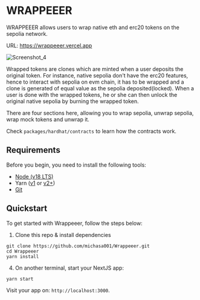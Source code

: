 # WRAPPEEER

WRAPPEEER allows users to wrap native eth and erc20 tokens on the sepolia network.

URL: https://wrappeeer.vercel.app

![Screenshot_4](https://github.com/michasa001/Wrappeeer/assets/134693770/9ade4e25-4a3c-4249-b0e2-d039a2049be9)


Wrapped tokens are clones which are minted when a user deposits the original token. For instance, native sepolia don't have the erc20 features, hence to interact with sepolia on evm chain, it has to be wrapped and a clone is generated of equal value as the sepolia deposited(locked). When a user is done with the wrapped tokens, he or she can then unlock the original native sepolia by burning the wrapped token.

There are four sections here, allowing you to wrap sepolia, unwrap sepolia, wrap mock tokens and unwrap it.

Check `packages/hardhat/contracts` to learn how the contracts work. 

## Requirements

Before you begin, you need to install the following tools:

- [Node (v18 LTS)](https://nodejs.org/en/download/)
- Yarn ([v1](https://classic.yarnpkg.com/en/docs/install/) or [v2+](https://yarnpkg.com/getting-started/install))
- [Git](https://git-scm.com/downloads)

## Quickstart

To get started with Wrappeeer, follow the steps below:

1. Clone this repo & install dependencies

```
git clone https://github.com/michasa001/Wrappeeer.git
cd Wrappeeer
yarn install
```

4. On another terminal, start your NextJS app:

```
yarn start
```

Visit your app on: `http://localhost:3000`.